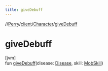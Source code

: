 ```yaml
---
title: giveDebuff
---
```

//[Perry](../../../index.html)/[client](../index.html)/[Character](index.html)/[giveDebuff](give-debuff.html)



# giveDebuff



[jvm]\
fun [giveDebuff](give-debuff.html)(disease: [Disease](../-disease/index.html), skill: [MobSkill](../../server.life/-mob-skill/index.html))




